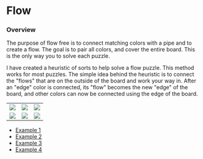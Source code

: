 Flow
====

### Overview
The purpose of flow free is to connect matching colors with a pipe and to create a flow. The goal is to pair all colors, and cover the entire board. This is the only way you to solve each puzzle.

I have created a heuristic of sorts to help solve a flow puzzle. This method works for most puzzles. The simple idea behind the heuristic is to connect the "flows" that are on the outside of the board and work your way in. After an "edge" color is connected, its "flow" becomes the new "edge" of the board, and other colors can now be connected using the edge of the board.   

|           |           |           |
|:---------:|:---------:|:---------:|
|![](https://d3vv6lp55qjaqc.cloudfront.net/items/3y3h10272V3F3c012C35/IMG_2035.png) | ![](https://d3vv6lp55qjaqc.cloudfront.net/items/3V1G3y1R36011L1g0G2u/IMG_2036.png) | ![](https://d3vv6lp55qjaqc.cloudfront.net/items/3S0R3w3j1k3v0Y3W2R1K/IMG_2037.png) |
|![](https://d3vv6lp55qjaqc.cloudfront.net/items/2a0Y0d3j2X1g0l2A2E0I/IMG_2038.png) | ![](https://d3vv6lp55qjaqc.cloudfront.net/items/0D212i152s0d2l202j1D/IMG_2039.png) | ![](https://d3vv6lp55qjaqc.cloudfront.net/items/0a1i0i0l2S29362I0g02/IMG_2040.png) |


- [Example 1](https://d3vv6lp55qjaqc.cloudfront.net/items/1e2b27241l3I103f423K/Screen%20Recording%202017-03-28%20at%2010.27%20AM.gif?X-CloudApp-Visitor-Id=1094421)
- [Example 2](https://d3vv6lp55qjaqc.cloudfront.net/items/0E1R212o3Z1s111u1r1Z/Screen%20Recording%202017-03-28%20at%2010.26%20AM.gif?X-CloudApp-Visitor-Id=1094421)
- [Example 3](https://d3vv6lp55qjaqc.cloudfront.net/items/3s3i2C0p0J202z2z2c0B/Screen%20Recording%202017-03-28%20at%2010.25%20AM.gif?X-CloudApp-Visitor-Id=1094421)
- [Example 4](https://d3vv6lp55qjaqc.cloudfront.net/items/3B3S3u083l30003i2Q0R/Screen%20Recording%202017-03-28%20at%2010.24%20AM.gif?X-CloudApp-Visitor-Id=1094421)
